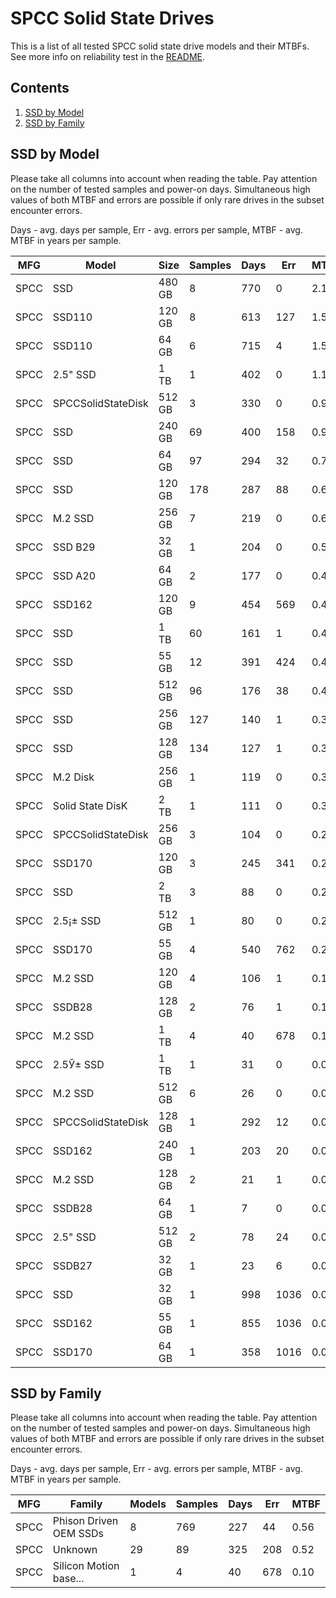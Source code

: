 SPCC Solid State Drives
=======================

This is a list of all tested SPCC solid state drive models and their MTBFs. See
more info on reliability test in the [README](https://github.com/linuxhw/SMART).

Contents
--------

1. [ SSD by Model  ](#ssd-by-model)
2. [ SSD by Family ](#ssd-by-family)

SSD by Model
------------

Please take all columns into account when reading the table. Pay attention on the
number of tested samples and power-on days. Simultaneous high values of both MTBF
and errors are possible if only rare drives in the subset encounter errors.

Days - avg. days per sample,
Err  - avg. errors per sample,
MTBF - avg. MTBF in years per sample.

| MFG       | Model              | Size   | Samples | Days  | Err   | MTBF |
|-----------|--------------------|--------|---------|-------|-------|------|
| SPCC      | SSD                | 480 GB | 8       | 770   | 0     | 2.11   |
| SPCC      | SSD110             | 120 GB | 8       | 613   | 127   | 1.53   |
| SPCC      | SSD110             | 64 GB  | 6       | 715   | 4     | 1.50   |
| SPCC      | 2.5" SSD           | 1 TB   | 1       | 402   | 0     | 1.10   |
| SPCC      | SPCCSolidStateDisk | 512 GB | 3       | 330   | 0     | 0.91   |
| SPCC      | SSD                | 240 GB | 69      | 400   | 158   | 0.90   |
| SPCC      | SSD                | 64 GB  | 97      | 294   | 32    | 0.78   |
| SPCC      | SSD                | 120 GB | 178     | 287   | 88    | 0.64   |
| SPCC      | M.2 SSD            | 256 GB | 7       | 219   | 0     | 0.60   |
| SPCC      | SSD B29            | 32 GB  | 1       | 204   | 0     | 0.56   |
| SPCC      | SSD A20            | 64 GB  | 2       | 177   | 0     | 0.49   |
| SPCC      | SSD162             | 120 GB | 9       | 454   | 569   | 0.46   |
| SPCC      | SSD                | 1 TB   | 60      | 161   | 1     | 0.43   |
| SPCC      | SSD                | 55 GB  | 12      | 391   | 424   | 0.42   |
| SPCC      | SSD                | 512 GB | 96      | 176   | 38    | 0.41   |
| SPCC      | SSD                | 256 GB | 127     | 140   | 1     | 0.38   |
| SPCC      | SSD                | 128 GB | 134     | 127   | 1     | 0.34   |
| SPCC      | M.2 Disk           | 256 GB | 1       | 119   | 0     | 0.33   |
| SPCC      | Solid State DisK   | 2 TB   | 1       | 111   | 0     | 0.30   |
| SPCC      | SPCCSolidStateDisk | 256 GB | 3       | 104   | 0     | 0.29   |
| SPCC      | SSD170             | 120 GB | 3       | 245   | 341   | 0.26   |
| SPCC      | SSD                | 2 TB   | 3       | 88    | 0     | 0.24   |
| SPCC      | 2.5¡± SSD        | 512 GB | 1       | 80    | 0     | 0.22   |
| SPCC      | SSD170             | 55 GB  | 4       | 540   | 762   | 0.21   |
| SPCC      | M.2 SSD            | 120 GB | 4       | 106   | 1     | 0.17   |
| SPCC      | SSDB28             | 128 GB | 2       | 76    | 1     | 0.17   |
| SPCC      | M.2 SSD            | 1 TB   | 4       | 40    | 678   | 0.10   |
| SPCC      | 2.5Ў± SSD        | 1 TB   | 1       | 31    | 0     | 0.09   |
| SPCC      | M.2 SSD            | 512 GB | 6       | 26    | 0     | 0.07   |
| SPCC      | SPCCSolidStateDisk | 128 GB | 1       | 292   | 12    | 0.06   |
| SPCC      | SSD162             | 240 GB | 1       | 203   | 20    | 0.03   |
| SPCC      | M.2 SSD            | 128 GB | 2       | 21    | 1     | 0.02   |
| SPCC      | SSDB28             | 64 GB  | 1       | 7     | 0     | 0.02   |
| SPCC      | 2.5" SSD           | 512 GB | 2       | 78    | 24    | 0.01   |
| SPCC      | SSDB27             | 32 GB  | 1       | 23    | 6     | 0.01   |
| SPCC      | SSD                | 32 GB  | 1       | 998   | 1036  | 0.00   |
| SPCC      | SSD162             | 55 GB  | 1       | 855   | 1036  | 0.00   |
| SPCC      | SSD170             | 64 GB  | 1       | 358   | 1016  | 0.00   |

SSD by Family
-------------

Please take all columns into account when reading the table. Pay attention on the
number of tested samples and power-on days. Simultaneous high values of both MTBF
and errors are possible if only rare drives in the subset encounter errors.

Days - avg. days per sample,
Err  - avg. errors per sample,
MTBF - avg. MTBF in years per sample.

| MFG       | Family                 | Models | Samples | Days  | Err   | MTBF |
|-----------|------------------------|--------|---------|-------|-------|------|
| SPCC      | Phison Driven OEM SSDs | 8      | 769     | 227   | 44    | 0.56   |
| SPCC      | Unknown                | 29     | 89      | 325   | 208   | 0.52   |
| SPCC      | Silicon Motion base... | 1      | 4       | 40    | 678   | 0.10   |
